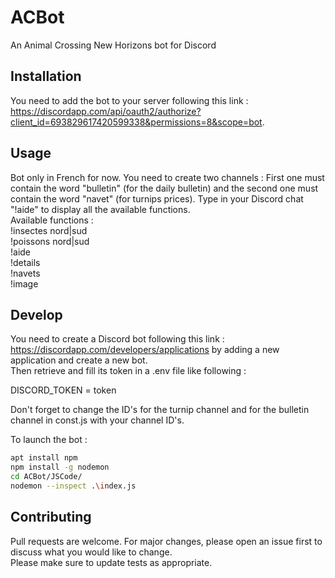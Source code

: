 # ACBot
An Animal Crossing New Horizons bot for Discord

## Installation
You need to add the bot to your server following this link :
https://discordapp.com/api/oauth2/authorize?client_id=693829617420599338&permissions=8&scope=bot.  

## Usage 
Bot only in French for now.
You need to create two channels : First one must contain the word "bulletin" (for the daily bulletin) and the second one must contain the word "navet" (for turnips prices).
Type in your Discord chat "!aide" to display all the available functions.  
Available functions :   
!insectes nord|sud   
!poissons nord|sud   
!aide   
!details   
!navets  
!image  

## Develop
You need to create a Discord bot following this link : https://discordapp.com/developers/applications by adding a new application and create a new bot.   
Then retrieve and fill its token in a .env file like following :

DISCORD_TOKEN = token  
  
Don't forget to change the ID's for the turnip channel and for the bulletin channel in const.js with your channel ID's.  

To launch the bot : 
```bash
apt install npm
npm install -g nodemon
cd ACBot/JSCode/
nodemon --inspect .\index.js
```

## Contributing
Pull requests are welcome. For major changes, please open an issue first to discuss what you would like to change.  
Please make sure to update tests as appropriate.

